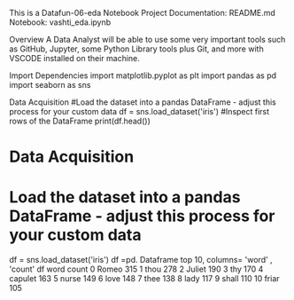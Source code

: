 This is a Datafun-06-eda Notebook Project
Documentation: README.md
Notebook: vashti_eda.ipynb

Overview
A Data Analyst will be able to use  some very important tools such as GitHub, Jupyter, some Python Library tools plus Git, and more with VSCODE installed on their machine.

Import Dependencies
import matplotlib.pyplot as plt
import pandas as pd
import seaborn as sns

Data Acquisition
 #Load the dataset into a pandas DataFrame - adjust this process for your custom data
df = sns.load_dataset('iris')
#Inspect first rows of the DataFrame
print(df.head())
# Data Acquisition
# Load the dataset into a pandas DataFrame - adjust this process for your custom data
df = sns.load_dataset('iris')
df =pd. Dataframe top 10, columns= 'word' , 'count'
df   word  count
  0  Romeo   315
  1  thou    278
  2  Juliet  190
  3  thy     170
  4 capulet  163
  5 nurse    149
  6 love     148
  7 thee     138
  8 lady     117 
  9 shall    110
 10 friar    105

































